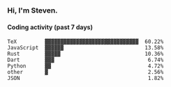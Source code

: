 ### Hi, I'm Steven.

#### Coding activity (past 7 days)
```
TeX         ▓▓▓▓▓▓▓▓▓▓▓▓▓▓▓▓▓▓▓▓▓▓▓▓▓▓▓▓▓▓  60.22%
JavaScript  ▓▓▓▓▓▓                          13.58%
Rust        ▓▓▓▓▓                           10.36%
Dart        ▓▓▓                              6.74%
Python      ▓▓                               4.72%
other       ▓                                2.56%
JSON                                         1.82%
```

